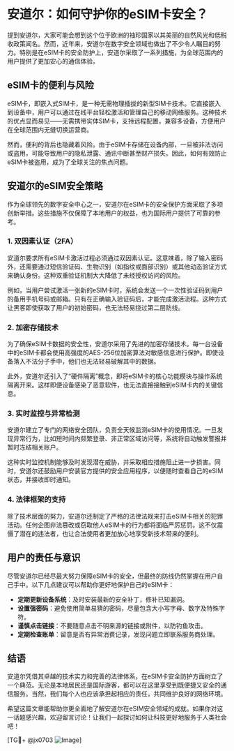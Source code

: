 # 安道尔：如何守护你的eSIM卡安全？

提到安道尔，大家可能会想到这个位于欧洲的袖珍国家以其美丽的自然风光和低税收政策闻名。然而，近年来，安道尔在数字安全领域也做出了不少令人瞩目的努力。特别是在eSIM卡的安全防护上，安道尔采取了一系列措施，为全球范围内的用户提供了更加安心的通信体验。

## eSIM卡的便利与风险

eSIM卡，即嵌入式SIM卡，是一种无需物理插拔的新型SIM卡技术。它直接嵌入到设备中，用户可以通过在线平台轻松激活和管理自己的移动网络服务。这种技术的优点显而易见——无需携带实体SIM卡，支持远程配置，兼容多设备，方便用户在全球范围内无缝切换运营商。

然而，便利的背后也隐藏着风险。由于eSIM卡存储在设备内部，一旦被非法访问或盗用，可能导致用户的隐私泄露、通讯中断甚至财产损失。因此，如何有效防止eSIM卡被盗用，成为了全球关注的焦点问题。

## 安道尔的eSIM安全策略

作为全球领先的数字安全中心之一，安道尔在eSIM卡的安全保护方面采取了多项创新举措。这些措施不仅保障了本地用户的权益，也为国际用户提供了可靠的参考。

### 1. **双因素认证（2FA）**

安道尔要求所有eSIM卡激活过程必须通过双因素认证。这意味着，除了输入密码外，还需要通过短信验证码、生物识别（如指纹或面部识别）或其他动态验证方式来确认身份。这种双重验证机制大大降低了未经授权访问的风险。

例如，当用户尝试激活一张新的eSIM卡时，系统会发送一个一次性验证码到用户的备用手机号码或邮箱。只有在正确输入验证码后，才能完成激活流程。这种方式让黑客即使获取了用户的初始密码，也无法轻易绕过第二层防线。

### 2. **加密存储技术**

为了确保eSIM卡数据的安全性，安道尔采用了先进的加密存储技术。每一台设备中的eSIM卡都会使用高强度的AES-256位加密算法对敏感信息进行保护。即使设备落入不法分子手中，他们也无法轻易破解其中的数据。

此外，安道尔还引入了“硬件隔离”概念，即将eSIM卡的核心功能模块与操作系统隔离开来。这样即便设备感染了恶意软件，也无法直接接触到eSIM卡内的关键信息。

### 3. **实时监控与异常检测**

安道尔建立了专门的网络安全团队，负责全天候监测eSIM卡的使用情况。一旦发现异常行为，比如短时间内频繁登录、非正常区域访问等，系统将自动触发警报并暂时冻结相关账户。

这种实时监控机制能够及时发现潜在威胁，并采取相应措施阻止进一步损害。同时，安道尔还鼓励用户安装官方提供的安全应用程序，以便随时查看自己的eSIM状态，并接收即时通知。

### 4. **法律框架的支持**

除了技术层面的努力，安道尔还制定了严格的法律法规来打击eSIM卡相关的犯罪活动。任何企图非法篡改或窃取他人eSIM卡的行为都将面临严厉惩罚。这不仅震慑了潜在的违法者，也让合法使用者更加放心地享受新技术带来的便利。

## 用户的责任与意识

尽管安道尔已经尽最大努力保障eSIM卡的安全，但最终的防线仍然掌握在用户自己手中。以下几点建议可以帮助你更好地保护自己的eSIM卡：

- **定期更新设备系统**：及时安装最新的安全补丁，修补已知漏洞。
- **设置强密码**：避免使用简单易猜的密码，尽量包含大小写字母、数字及特殊字符。
- **谨慎点击链接**：不要随意点击不明来源的链接或附件，以防钓鱼攻击。
- **定期检查账单**：留意是否有异常消费记录，发现问题立即联系服务商处理。

## 结语

安道尔凭借其卓越的技术实力和完善的法律体系，在eSIM卡安全防护方面树立了一个典范。无论是本地居民还是国际游客，都可以在这里享受到既便捷又安全的通信服务。当然，我们每个人也应该承担起相应的责任，共同维护良好的网络环境。

希望这篇文章能帮助你更全面地了解安道尔在eSIM安全领域的成就。如果你对这一话题感兴趣，欢迎留言讨论！让我们一起探讨如何让科技更好地服务于人类社会吧！

[TG💪+ @jx0703 ![Image](https://github.com/user-attachments/assets/dbca1d08-cadb-493c-b0ec-ad6f7a83f270)]